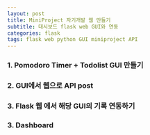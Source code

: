 ```yaml
---
layout: post
title: MiniProject 자기개발 웹 만들기
subtitle: 대시보드 flask web GUI와 연동
categories: flask
tags: flask web python GUI miniproject API
---
```


### 1. Pomodoro Timer + Todolist GUI 만들기

### 2. GUI에서 웹으로 API post

### 3. Flask 웹 에서 해당 GUI의 기록 연동하기

### 3. Dashboard